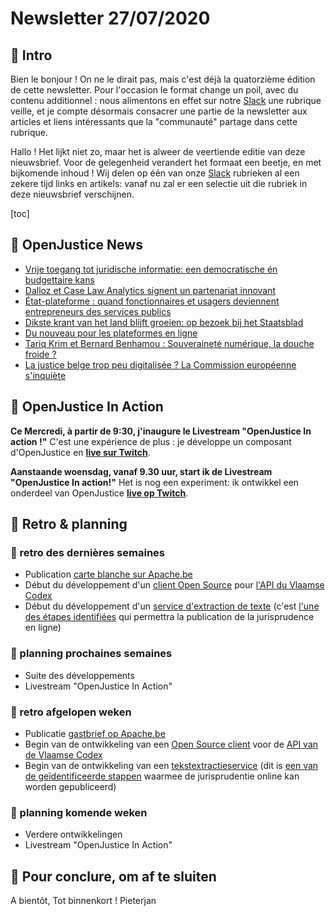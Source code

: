 # Newsletter 27/07/2020

## 📨 Intro
Bien le bonjour ! On ne le dirait pas, mais c'est déjà la quatorzième édition de cette newsletter. Pour l'occasion le format change un poil, avec du contenu additionnel : nous alimentons en effet sur notre [Slack](https://join.slack.com/t/openjusticeworkspace/shared_invite/zt-g8cb8qj8-LQjvibBtmne1gGDNaxt5hA) une rubrique veille, et je compte désormais consacrer une partie de la newsletter aux articles et liens intéressants que la "communauté" partage dans cette rubrique.

Hallo ! Het lijkt niet zo, maar het is alweer de veertiende editie van deze nieuwsbrief. Voor de gelegenheid verandert het formaat een beetje, en met bijkomende inhoud ! Wij delen op één van onze [Slack](https://join.slack.com/t/openjusticeworkspace/shared_invite/zt-g8cb8qj8-LQjvibBtmne1gGDNaxt5hA) rubrieken al een zekere tijd links en artikels: vanaf nu zal er een selectie uit die rubriek in deze nieuwsbrief verschijnen. 

[toc]

## 📰 OpenJustice News
* [Vrije toegang tot juridische informatie: een democratische én budgettaire kans](https://www.apache.be/gastbijdragen/2020/07/15/vrije-toegang-tot-juridische-informatie-een-democratische-en-budgettaire-kans/)
* [Dalloz et Case Law Analytics signent un partenariat innovant](https://www.affiches-parisiennes.com/dalloz-et-case-law-analytics-signent-un-partenariat-innovant-10563.html)
* [État-plateforme : quand fonctionnaires et usagers deviennent entrepreneurs des services publics](https://theconversation.com/etat-plateforme-quand-fonctionnaires-et-usagers-deviennent-entrepreneurs-des-services-publics-142189)
* [Dikste krant van het land blijft groeien: op bezoek bij het Staatsblad](https://www.bruzz.be/samenleving/dikste-krant-van-het-land-blijft-groeien-op-bezoek-bij-het-staatsblad-2020-02-07)
* [Du nouveau pour les plateformes en ligne ](https://lawgitech.eu/2020/07/13/du-nouveau-pour-les-plateformes-en-ligne/)
* [Tariq Krim et Bernard Benhamou : Souveraineté numérique, la douche froide ?](https://www.thinkerview.com/tariq-krim-et-bernard-benhamou-souverainete-numerique-la-douche-froide/)
* [La justice belge trop peu digitalisée ? La Commission européenne s'inquiète](https://www.lalibre.be/belgique/judiciaire/la-justice-belge-trop-peu-digitalisee-la-commission-europeenne-s-inquiete-5f07f62a9978e25031b8332d#.XwgXqHxDLeY.linkedin)

## 🎥 OpenJustice In Action
**Ce Mercredi, à partir de 9:30, j'inaugure le Livestream "OpenJustice In action !"** C'est une expérience de plus : je développe un composant d'OpenJustice en **[live sur Twitch](https://www.twitch.tv/pieterjanm)**.

**Aanstaande woensdag, vanaf 9.30 uur, start ik de Livestream "OpenJustice In action!"** Het is nog een experiment: ik ontwikkel een onderdeel van OpenJustice **[live op Twitch](https://www.twitch.tv/pieterjanm)**.

## 🚀 Retro & planning
### 🎊 retro des dernières semaines
- Publication [carte blanche sur Apache.be](https://www.apache.be/gastbijdragen/2020/07/15/vrije-toegang-tot-juridische-informatie-een-democratische-en-budgettaire-kans/)
- Début du développement d'un [client Open Source](https://github.com/openjusticebe/vlaamse_codex_client) pour [l'API du Vlaamse Codex](https://codex.opendata.api.vlaanderen.be/docs/)
- Début du développement d'un [service d'extraction de texte](https://github.com/openjusticebe/service_tika) (c'est [l'une des étapes identifiées](https://docs.google.com/presentation/d/1hgfwRhDQ16OKkhBUbg2aSpXwcKZmFXO3gY3BTWkKDF4/edit?usp=sharing) qui permettra la publication de la jurisprudence en ligne)


### 🔧 planning prochaines semaines
- Suite des développements
- Livestream "OpenJustice In Action"

### 🎉 retro afgelopen weken
- Publicatie [gastbrief op Apache.be](https://www.apache.be/gastbijdragen/2020/07/15/vrije-toegang-tot-juridische-informatie-een-democratische-en-budgettaire-kans/)
- Begin van de ontwikkeling van een [Open Source client](https://github.com/openjusticebe/vlaamse_codex_client) voor de [API van de Vlaamse Codex](https://codex.opendata.api.vlaanderen.be/docs)
- Begin van de ontwikkeling van een [tekstextractieservice](https://github.com/openjusticebe/service_tika) (dit is [een van de geïdentificeerde stappen](https://docs.google.com/presentation/d/1hgfwRhDQ16OKkhBUbg2aSpXwcKZmFXO3gY3BTWkKDF4/edit?usp=sharing) waarmee de jurisprudentie online kan worden gepubliceerd)
### 🔨 planning komende weken
- Verdere ontwikkelingen
- Livestream "OpenJustice In Action"


## 👋 Pour conclure, om af te sluiten

A bientôt, Tot binnenkort ! Pieterjan
